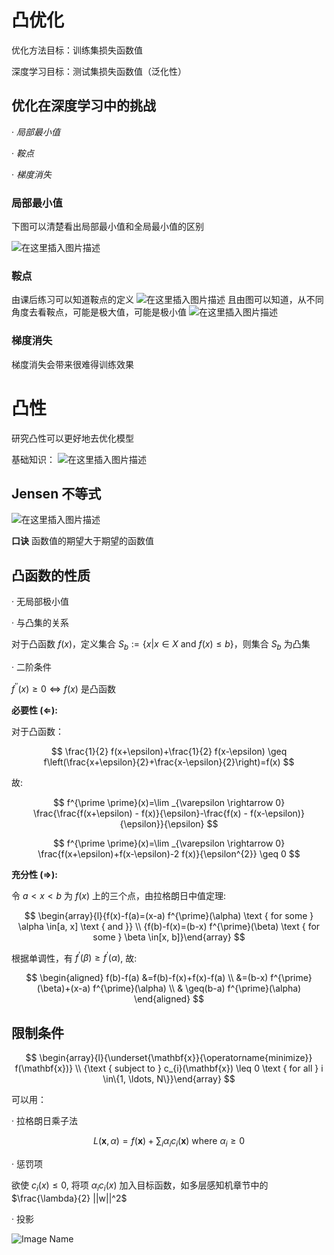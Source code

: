 # 凸优化
优化方法目标：训练集损失函数值

深度学习目标：测试集损失函数值（泛化性）

## 优化在深度学习中的挑战
· *局部最小值*

· *鞍点*

· *梯度消失*

### __局部最小值__
下图可以清楚看出局部最小值和全局最小值的区别


![在这里插入图片描述](https://img-blog.csdnimg.cn/202002161942536.png?x-oss-process=image/watermark,type_ZmFuZ3poZW5naGVpdGk,shadow_10,text_aHR0cHM6Ly9ibG9nLmNzZG4ubmV0L3NpbmF0XzM2MTE4MzY1,size_16,color_FFFFFF,t_70)

### __鞍点__
由课后练习可以知道鞍点的定义
![在这里插入图片描述](https://img-blog.csdnimg.cn/20200216194945582.png)
且由图可以知道，从不同角度去看鞍点，可能是极大值，可能是极小值
![在这里插入图片描述](https://img-blog.csdnimg.cn/20200216192515980.png?x-oss-process=image/watermark,type_ZmFuZ3poZW5naGVpdGk,shadow_10,text_aHR0cHM6Ly9ibG9nLmNzZG4ubmV0L3NpbmF0XzM2MTE4MzY1,size_16,color_FFFFFF,t_70#pic_center)


### __梯度消失__
梯度消失会带来很难得训练效果



# 凸性
研究凸性可以更好地去优化模型

基础知识：
![在这里插入图片描述](https://img-blog.csdnimg.cn/20200216195524677.png?x-oss-process=image/watermark,type_ZmFuZ3poZW5naGVpdGk,shadow_10,text_aHR0cHM6Ly9ibG9nLmNzZG4ubmV0L3NpbmF0XzM2MTE4MzY1,size_16,color_FFFFFF,t_70)


## Jensen 不等式
![在这里插入图片描述](https://img-blog.csdnimg.cn/20200216195714867.png)

__口诀__   函数值的期望大于期望的函数值

## 凸函数的性质
· 无局部极小值

· 与凸集的关系

对于凸函数 $f(x)$，定义集合 $S_{b}:=\{x | x \in X \text { and } f(x) \leq b\}$，则集合 $S_b$ 为凸集

· 二阶条件

$f^{''}(x) \ge 0 \Longleftrightarrow f(x)$ 是凸函数

**必要性 ($\Leftarrow$):**

对于凸函数：

$$
\frac{1}{2} f(x+\epsilon)+\frac{1}{2} f(x-\epsilon) \geq f\left(\frac{x+\epsilon}{2}+\frac{x-\epsilon}{2}\right)=f(x)
$$

故:

$$
f^{\prime \prime}(x)=\lim _{\varepsilon \rightarrow 0} \frac{\frac{f(x+\epsilon) - f(x)}{\epsilon}-\frac{f(x) - f(x-\epsilon)}{\epsilon}}{\epsilon}
$$


$$
f^{\prime \prime}(x)=\lim _{\varepsilon \rightarrow 0} \frac{f(x+\epsilon)+f(x-\epsilon)-2 f(x)}{\epsilon^{2}} \geq 0
$$


**充分性 ($\Rightarrow$):**

令 $a < x < b$ 为 $f(x)$ 上的三个点，由拉格朗日中值定理:

$$
\begin{array}{l}{f(x)-f(a)=(x-a) f^{\prime}(\alpha) \text { for some } \alpha \in[a, x] \text { and }} \\ {f(b)-f(x)=(b-x) f^{\prime}(\beta) \text { for some } \beta \in[x, b]}\end{array}
$$


根据单调性，有 $f^{\prime}(\beta) \geq f^{\prime}(\alpha)$, 故:

$$
\begin{aligned} f(b)-f(a) &=f(b)-f(x)+f(x)-f(a) \\ &=(b-x) f^{\prime}(\beta)+(x-a) f^{\prime}(\alpha) \\ & \geq(b-a) f^{\prime}(\alpha) \end{aligned}
$$



## 限制条件

$$
\begin{array}{l}{\underset{\mathbf{x}}{\operatorname{minimize}} f(\mathbf{x})} \\ {\text { subject to } c_{i}(\mathbf{x}) \leq 0 \text { for all } i \in\{1, \ldots, N\}}\end{array}
$$

可以用：

· 拉格朗日乘子法

$$
L(\mathbf{x}, \alpha)=f(\mathbf{x})+\sum_{i} \alpha_{i} c_{i}(\mathbf{x}) \text { where } \alpha_{i} \geq 0
$$


· 惩罚项

欲使 $c_i(x) \leq 0$, 将项 $\alpha_ic_i(x)$ 加入目标函数，如多层感知机章节中的 $\frac{\lambda}{2} ||w||^2$

· 投影

![Image Name](https://cdn.kesci.com/upload/image/q5p241skoc.png?imageView2/0/w/640/h/640)

